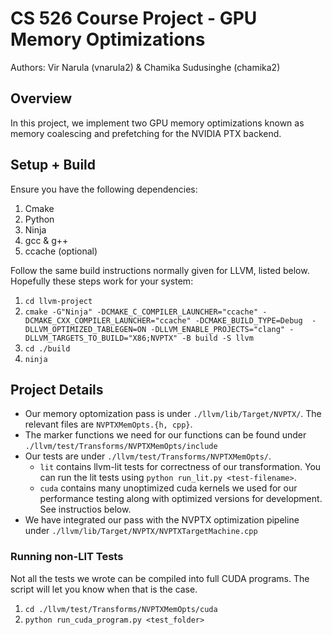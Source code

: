 # CS 526 Course Project - GPU Memory Optimizations
Authors: Vir Narula (vnarula2) & Chamika Sudusinghe (chamika2)

## Overview
In this project, we implement two GPU memory optimizations known as memory coalescing and prefetching for the NVIDIA PTX backend.

## Setup + Build
Ensure you have the following dependencies:
1. Cmake
2. Python
3. Ninja
4. gcc & g++
5. ccache (optional)

Follow the same build instructions normally given for LLVM, listed below. Hopefully these steps work for your system:

1. `cd llvm-project`
2. `cmake -G"Ninja" -DCMAKE_C_COMPILER_LAUNCHER="ccache" -DCMAKE_CXX_COMPILER_LAUNCHER="ccache" -DCMAKE_BUILD_TYPE=Debug  -DLLVM_OPTIMIZED_TABLEGEN=ON -DLLVM_ENABLE_PROJECTS="clang" -DLLVM_TARGETS_TO_BUILD="X86;NVPTX" -B build -S llvm`
3. `cd ./build`
4. `ninja`

## Project Details

- Our memory optomization pass is under `./llvm/lib/Target/NVPTX/`. The relevant files are `NVPTXMemOpts.{h, cpp}`.
- The marker functions we need for our functions can be found under `./llvm/test/Transforms/NVPTXMemOpts/include`
- Our tests are under `./llvm/test/Transforms/NVPTXMemOpts/`. 
    - `lit` contains llvm-lit tests for correctness of our transformation. You can run the lit tests using `python run_lit.py <test-filename>`. 
    - `cuda` contains many unoptimized cuda kernels we used for our performance testing along with optimized versions for development. See instructios below.
- We have integrated our pass with the NVPTX optimization pipeline under `./llvm/lib/Target/NVPTX/NVPTXTargetMachine.cpp`

### Running non-LIT Tests
Not all the tests we wrote can be compiled into full CUDA programs. The script will let you know when that is the case.
1. `cd ./llvm/test/Transforms/NVPTXMemOpts/cuda`
2. `python run_cuda_program.py <test_folder>`







